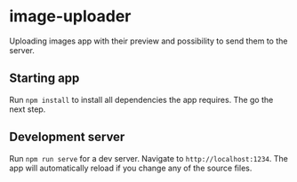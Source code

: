# image-uploader
Uploading images app with their preview and possibility to send them to the server.

## Starting app
Run `npm install` to install all dependencies the app requires. The go the next step.

## Development server
Run `npm run serve` for a dev server. Navigate to `http://localhost:1234`. The app will automatically reload if you change any of the source files.
